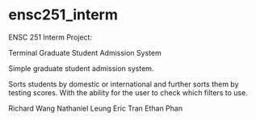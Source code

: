 # ensc251_interm
ENSC 251 Interm Project:

Terminal Graduate Student Admission System

Simple graduate student admission system.

Sorts students by domestic or international and further sorts them by testing scores. With the ability for the user to check which filters to use.

Richard Wang
Nathaniel Leung
Eric Tran
Ethan Phan
